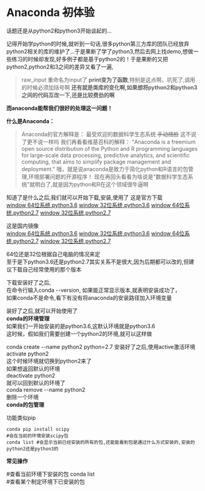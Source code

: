 # Anaconda <del>初</del>体验

话题还是从python2和python3开始谈起的...

记得开始学python的时候,就听到一句话,很多python第三方库的团队已经放弃python2相关的库的维护了...于是果断了学了python3,然后去网上找demo,想做一些练习的时候却发现,好多例子都是基于python2的！于是果断的又把python2,python2和3之间的差异又看了一遍,  
>raw_input 重命名为input了
>**print变为了函数**,特别是这点啊，坑死了,调用的时候必须加括号啊 
>**还有就是类库的变化啊,如果想将python2和python3之间的代码互改一下,还是比较费劲的啊**

**而anaconda能帮我们很好的处理这一问题！**

**什么是Anaconda：**
> Anaconda的官方解释是：
> 最受欢迎的数据科学生态系统
> <del>手动捂脸</del>
> 这不说了更不说一样吗
> 我们再看看维基百科的解释：
>"Anaconda is a freemium open source distribution of the Python and R programming languages for large-scale data processing, predictive analytics, and scientific computing, that aims to simplify package management and deployment."
>哦，就是说anaconda是致力于简化python和R语言的包管理,环境部署问题的开源程序！
>现在再回头看看为啥说是"数据科学生态系统"就明白了,就是因为python和R在这个领域很牛逼啊

知道了是什么之后,我们就可以开始下载,安装,使用了 
这是官方下载   
[window 64位系统,python3.6](https://repo.continuum.io/archive/Anaconda3-4.4.0-Windows-x86_64.exe)
[window 32位系统,python3.6](https://repo.continuum.io/archive/Anaconda3-4.4.0-Windows-x86.exe)
[window 64位系统,python2.7](https://repo.continuum.io/archive/Anaconda2-4.4.0-Windows-x86_64.exe)
[window 32位系统,python2.7](https://repo.continuum.io/archive/Anaconda2-4.4.0-Windows-x86.exe)

这是国内镜像  
[window 64位系统,python3.6](https://mirrors.tuna.tsinghua.edu.cn/anaconda/miniconda/Miniconda3-latest-Windows-x86_64.exe)
[window 32位系统,python3.6](https://mirrors.tuna.tsinghua.edu.cn/anaconda/miniconda/Miniconda3-latest-Windows-x86.exe)
[window 64位系统,python2.7](https://mirrors.tuna.tsinghua.edu.cn/anaconda/miniconda/Miniconda2-latest-Windows-x86_64.exe)
[window 32位系统,python2.7](https://mirrors.tuna.tsinghua.edu.cn/anaconda/miniconda/Miniconda2-latest-Windows-x86.exe)  

64位还是32位根据自己电脑的情况来定  
至于是下python3.6还是python2.7其实关系不是很大,因为后期都可以改的,但建议下载自己经常使用的那个版本  

下载安装好了之后,  
在命令行输入conda --version,
如果能正常显示版本,就表明安装成功了，  
如果conda不是命令,看下有没有将anaconda的安装路径加入环境变量  

装好了之后,就可以开始使用了  
**conda的环境管理**  
如果我们一开始安装的是python3.6,这默认环境就是python3.6  
这时候，假如我们需要创建一个python2的环境,就可以这样做  

conda create --name python2 python=2.7
安装好了之后,使用active激活环境  
activate python2  
这个时候环境就切换到python2来了  
如果想返回默认的环境  
deactivate python2  
就可以回到默认的环境了  
conda remove --name python2  
删除一个环境  
**conda的包管理**  

功能类似pip

	conda pip install scipy
	#会在当前的环境安装scipy包
	conda list #会显示当前已经安装的所有的包,还能能看到包是通过什么方式安装的,安装的python2还是python3的


**常见操作**  

#查看当前环境下安装的包
conda list  
#查看某个制定环境下已安装的包















